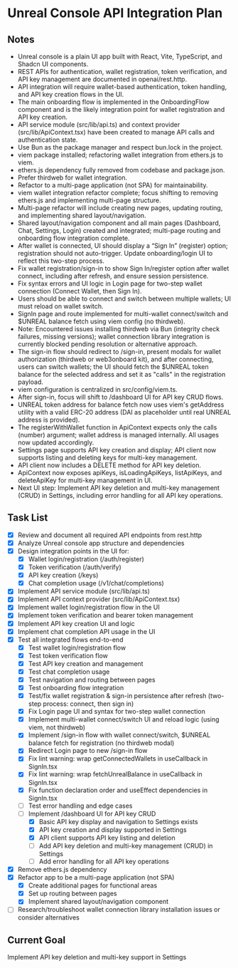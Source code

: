 # Unreal Console API Integration Plan

## Notes

- Unreal console is a plain UI app built with React, Vite, TypeScript, and Shadcn UI components.
- REST APIs for authentication, wallet registration, token verification, and API key management are documented in openai/rest.http.
- API integration will require wallet-based authentication, token handling, and API key creation flows in the UI.
- The main onboarding flow is implemented in the OnboardingFlow component and is the likely integration point for wallet registration and API key creation.
- API service module (src/lib/api.ts) and context provider (src/lib/ApiContext.tsx) have been created to manage API calls and authentication state.
- Use Bun as the package manager and respect bun.lock in the project.
- viem package installed; refactoring wallet integration from ethers.js to viem.
- ethers.js dependency fully removed from codebase and package.json.
- Prefer thirdweb for wallet integration.
- Refactor to a multi-page application (not SPA) for maintainability.
- viem wallet integration refactor complete; focus shifting to removing ethers.js and implementing multi-page structure.
- Multi-page refactor will include creating new pages, updating routing, and implementing shared layout/navigation.
- Shared layout/navigation component and all main pages (Dashboard, Chat, Settings, Login) created and integrated; multi-page routing and onboarding flow integration complete.
- After wallet is connected, UI should display a “Sign In” (register) option; registration should not auto-trigger. Update onboarding/login UI to reflect this two-step process.
- Fix wallet registration/sign-in to show Sign In/register option after wallet connect, including after refresh, and ensure session persistence.
- Fix syntax errors and UI logic in Login page for two-step wallet connection (Connect Wallet, then Sign In).
- Users should be able to connect and switch between multiple wallets; UI must reload on wallet switch.
- SignIn page and route implemented for multi-wallet connect/switch and $UNREAL balance fetch using viem config (no thirdweb).
- Note: Encountered issues installing thirdweb via Bun (integrity check failures, missing versions); wallet connection library integration is currently blocked pending resolution or alternative approach.
- The sign-in flow should redirect to /sign-in, present modals for wallet authorization (thirdweb or web3onboard kit), and after connecting, users can switch wallets; the UI should fetch the $UNREAL token balance for the selected address and set it as "calls" in the registration payload.
- viem configuration is centralized in src/config/viem.ts.
- After sign-in, focus will shift to /dashboard UI for API key CRUD flows.
- UNREAL token address for balance fetch now uses viem's getAddress utility with a valid ERC-20 address (DAI as placeholder until real UNREAL address is provided).
- The registerWithWallet function in ApiContext expects only the calls (number) argument; wallet address is managed internally. All usages now updated accordingly.
- Settings page supports API key creation and display; API client now supports listing and deleting keys for multi-key management.
- API client now includes a DELETE method for API key deletion.
- ApiContext now exposes apiKeys, isLoadingApiKeys, listApiKeys, and deleteApiKey for multi-key management in UI.
- Next UI step: Implement API key deletion and multi-key management (CRUD) in Settings, including error handling for all API key operations.

## Task List

- [x] Review and document all required API endpoints from rest.http
- [x] Analyze Unreal console app structure and dependencies
- [x] Design integration points in the UI for:
  - [x] Wallet login/registration (/auth/register)
  - [x] Token verification (/auth/verify)
  - [x] API key creation (/keys)
  - [x] Chat completion usage (/v1/chat/completions)
- [x] Implement API service module (src/lib/api.ts)
- [x] Implement API context provider (src/lib/ApiContext.tsx)
- [x] Implement wallet login/registration flow in the UI
- [x] Implement token verification and bearer token management
- [x] Implement API key creation UI and logic
- [x] Implement chat completion API usage in the UI
- [x] Test all integrated flows end-to-end
  - [x] Test wallet login/registration flow
  - [x] Test token verification flow
  - [x] Test API key creation and management
  - [x] Test chat completion usage
  - [x] Test navigation and routing between pages
  - [x] Test onboarding flow integration
  - [x] Test/fix wallet registration & sign-in persistence after refresh (two-step process: connect, then sign in)
  - [x] Fix Login page UI and syntax for two-step wallet connection
  - [x] Implement multi-wallet connect/switch UI and reload logic (using viem, not thirdweb)
  - [x] Implement /sign-in flow with wallet connect/switch, $UNREAL balance fetch for registration (no thirdweb modal)
  - [x] Redirect Login page to new /sign-in flow
  - [x] Fix lint warning: wrap getConnectedWallets in useCallback in SignIn.tsx
  - [x] Fix lint warning: wrap fetchUnrealBalance in useCallback in SignIn.tsx
  - [x] Fix function declaration order and useEffect dependencies in SignIn.tsx
  - [ ] Test error handling and edge cases
  - [ ] Implement /dashboard UI for API key CRUD
    - [x] Basic API key display and navigation to Settings exists
    - [x] API key creation and display supported in Settings
    - [x] API client supports API key listing and deletion
    - [ ] Add API key deletion and multi-key management (CRUD) in Settings
    - [ ] Add error handling for all API key operations
- [x] Remove ethers.js dependency
- [x] Refactor app to be a multi-page application (not SPA)
  - [x] Create additional pages for functional areas
  - [x] Set up routing between pages
  - [x] Implement shared layout/navigation component
- [ ] Research/troubleshoot wallet connection library installation issues or consider alternatives

## Current Goal

Implement API key deletion and multi-key support in Settings

